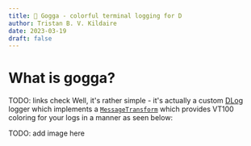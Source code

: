 ```yaml
---
title: 🐞️ Gogga - colorful terminal logging for D
author: Tristan B. V. Kildaire
date: 2023-03-19
draft: false
---
```


# What is gogga?

TODO: links check
Well, it's rather simple - it's actually a custom [DLog](/projects/dlog) logger which implements a [`MessageTransform`]() which provides VT100 coloring for your logs in a manner as seen below:

TODO: add image here